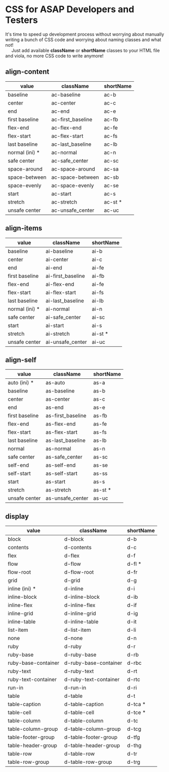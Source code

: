 # CSS for ASAP Developers and Testers

It's time to speed up development process without worrying about manually writing a bunch of CSS code and worrying about naming classes and what not!
<br> &nbsp;&nbsp;&nbsp;&nbsp;
Just add available **className** or **shortName** classes to your HTML file and viola, no more CSS code to write anymore!

## align-content

| value           | className         | shortName |
| --------------- | ----------------- | --------- |
| baseline        | ac-baseline       | ac-b      |
| center          | ac-center         | ac-c      |
| end             | ac-end            | ac-e      |
| first baseline  | ac-first_baseline | ac-fb     |
| flex-end        | ac-flex-end       | ac-fe     |
| flex-start      | ac-flex-start     | ac-fs     |
| last baseline   | ac-last_baseline  | ac-lb     |
| normal (ini) \* | ac-normal         | ac-n      |
| safe center     | ac-safe_center    | ac-sc     |
| space-around    | ac-space-around   | ac-sa     |
| space-between   | ac-space-between  | ac-sb     |
| space-evenly    | ac-space-evenly   | ac-se     |
| start           | ac-start          | ac-s      |
| stretch         | ac-stretch        | ac-st \*  |
| unsafe center   | ac-unsafe_center  | ac-uc     |

## align-items

| value           | className         | shortName |
| --------------- | ----------------- | --------- |
| baseline        | ai-baseline       | ai-b      |
| center          | ai-center         | ai-c      |
| end             | ai-end            | ai-fe     |
| first baseline  | ai-first_baseline | ai-fb     |
| flex-end        | ai-flex-end       | ai-fe     |
| flex-start      | ai-flex-start     | ai-fs     |
| last baseline   | ai-last_baseline  | ai-lb     |
| normal (ini) \* | ai-normal         | ai-n      |
| safe center     | ai-safe_center    | ai-sc     |
| start           | ai-start          | ai-s      |
| stretch         | ai-stretch        | ai-st \*  |
| unsafe center   | ai-unsafe_center  | ai-uc     |

## align-self

| value          | className         | shortName |
| -------------- | ----------------- | --------- |
| auto (ini) \*  | as-auto           | as-a      |
| baseline       | as-baseline       | as-b      |
| center         | as-center         | as-c      |
| end            | as-end            | as-e      |
| first baseline | as-first_baseline | as-fb     |
| flex-end       | as-flex-end       | as-fe     |
| flex-start     | as-flex-start     | as-fs     |
| last baseline  | as-last_baseline  | as-lb     |
| normal         | as-normal         | as-n      |
| safe center    | as-safe_center    | as-sc     |
| self-end       | as-self-end       | as-se     |
| self-start     | as-self-start     | as-ss     |
| start          | as-start          | as-s      |
| stretch        | as-stretch        | as-st \*  |
| unsafe center  | as-unsafe_center  | as-uc     |

## display

| value               | className             | shortName |
| ------------------- | --------------------- | --------- |
| block               | d-block               | d-b       |
| contents            | d-contents            | d-c       |
| flex                | d-flex                | d-f       |
| flow                | d-flow                | d-fl \*   |
| flow-root           | d-flow-root           | d-fr      |
| grid                | d-grid                | d-g       |
| inline (ini) \*     | d-inline              | d-i       |
| inline-block        | d-inline-block        | d-ib      |
| inline-flex         | d-inline-flex         | d-if      |
| inline-grid         | d-inline-grid         | d-ig      |
| inline-table        | d-inline-table        | d-it      |
| list-item           | d-list-item           | d-li      |
| none                | d-none                | d-n       |
| ruby                | d-ruby                | d-r       |
| ruby-base           | d-ruby-base           | d-rb      |
| ruby-base-container | d-ruby-base-container | d-rbc     |
| ruby-text           | d-ruby-text           | d-rt      |
| ruby-text-container | d-ruby-text-container | d-rtc     |
| run-in              | d-run-in              | d-ri      |
| table               | d-table               | d-t       |
| table-caption       | d-table-caption       | d-tca \*  |
| table-cell          | d-table-cell          | d-tce \*  |
| table-column        | d-table-column        | d-tc      |
| table-column-group  | d-table-column-group  | d-tcg     |
| table-footer-group  | d-table-footer-group  | d-tfg     |
| table-header-group  | d-table-header-group  | d-thg     |
| table-row           | d-table-row           | d-tr      |
| table-row-group     | d-table-row-group     | d-trg     |

